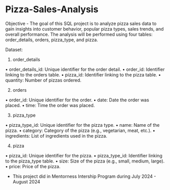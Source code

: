 # Pizza-Sales-Analysis
Objective - The goal of this SQL project is to analyze pizza sales data to gain insights into customer behavior, popular pizza types, sales trends, and overall performance. 
              The analysis will be performed using four tables: order_details, orders, pizza_type, and pizza.

 Dataset:
1. order_details
   
• order_details_id: Unique identifier for the order detail.
• order_id: Identifier linking to the orders table.
• pizza_id: Identifier linking to the pizza table.
• quantity: Number of pizzas ordered.

2. orders

• order_id: Unique identifier for the order.
• date: Date the order was placed.
• time: Time the order was placed.

3. pizza_type

• pizza_type_id: Unique identifier for the pizza type.
• name: Name of the pizza.
• category: Category of the pizza (e.g., vegetarian, meat, etc.).
• ingredients: List of ingredients used in the pizza.

4. pizza

• pizza_id: Unique identifier for the pizza.
• pizza_type_id: Identifier linking to the pizza_type table.
• size: Size of the pizza (e.g., small, medium, large).
• price: Price of the pizza.

- This project did in Mentorness Intership Program during July 2024 - August 2024
